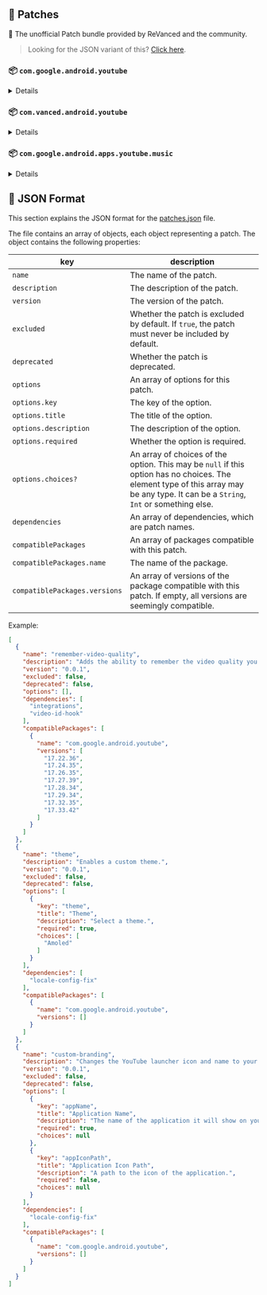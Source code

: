 ## 🧩 Patches

🧩 The unofficial Patch bundle provided by ReVanced and the community.

> Looking for the JSON variant of this? [Click here](patches.json).

### 📦 `com.google.android.youtube`
<details>

| 💊 Patch | 📜 Description | 🏹 Target Version |
|:--------:|:--------------:|:-----------------:|
| `hide-crowdfunding-box` | Hides the crowdfunding box between the player and video description. | 17.41.37 |
| `hide-time-and-seekbar` | Hides progress bar and time counter on videos. | 17.41.37 |
| `hide-video-buttons` | Adds options to hide action buttons under a video. | 17.41.37 |
| `enable-wide-searchbar` | Replaces the search icon with a wide search bar. This will hide the YouTube logo when active. | 17.41.37 |
| `hide-captions-button` | Hides the captions button on video player. | 17.41.37 |
| `hide-shorts-button` | Hides the shorts button on the navigation bar. | 17.41.37 |
| `hide-create-button` | Hides the create button in the navigation bar. | 17.41.37 |
| `disable-startup-shorts-player` | Disables playing YouTube Shorts when launching YouTube. | 17.41.37 |
| `hide-cast-button` | Hides the cast button in the video player. | all |
| `sponsorblock` | Integrate SponsorBlock. | 17.41.37 |
| `hide-autoplay-button` | Hides the autoplay button in the video player. | 17.41.37 |
| `hide-watch-in-vr` | Hides the Watch in VR option from the player settings flyout panel. | 17.41.37 |
| `hide-album-cards` | Hides the album cards below the artist description. | 17.41.37 |
| `disable-auto-player-popup-panels` | Disable automatic popup panels (playlist or live chat) on video player. | 17.41.37 |
| `disable-auto-captions` | Disable forced captions from being automatically enabled. | 17.41.37 |
| `disable-fullscreen-panels` | Disables video description and comments panel in fullscreen view. | 17.41.37 |
| `hide-artist-card` | Hides the artist card below the searchbar. | 17.41.37 |
| `return-youtube-dislike` | Shows the dislike count of videos using the Return YouTube Dislike API. | 17.41.37 |
| `comments` | Hides components related to comments. | 17.41.37 |
| `theme` | Applies a custom theme. | all |
| `hide-email-address` | Hides the email address in the account switcher. | 17.41.37 |
| `tablet-mini-player` | Enables the tablet mini player layout. | 17.41.37 |
| `hide-watermark` | Hides creator's watermarks on videos. | 17.41.37 |
| `hide-my-mix` | Hides mix playlists. | 17.41.37 |
| `custom-branding` | Changes the YouTube launcher icon and name to your choice (defaults to ReVanced). | all |
| `premium-heading` | Shows premium branding on the home screen. | all |
| `old-quality-layout` | Enables the original quality flyout menu. | 17.41.37 |
| `general-ads` | Removes general ads. | 17.41.37 |
| `video-ads` | Removes ads in the video player. | 17.41.37 |
| `hide-infocard-suggestions` | Hides infocards in videos. | 17.41.37 |
| `swipe-controls` | Adds volume and brightness swipe controls. | 17.41.37 |
| `downloads` | Enables downloading music and videos from YouTube. | 17.41.37 |
| `seekbar-tapping` | Enables tap-to-seek on the seekbar of the video player. | 17.41.37 |
| `settings` | Adds settings for ReVanced to YouTube. | all |
| `microg-support` | Allows YouTube ReVanced to run without root and under a different package name with Vanced MicroG. | 17.41.37 |
| `custom-video-buffer` | Lets you change the buffers of videos. | 17.41.37 |
| `client-spoof` | Spoofs the YouTube or Vanced client to prevent playback issues. | all |
| `always-autorepeat` | Always repeats the playing video again. | 17.41.37 |
| `enable-debugging` | Enables app debugging by patching the manifest file. | all |
| `remember-video-quality` | Adds the ability to remember the video quality you chose in the video quality flyout. | 17.41.37 |
| `minimized-playback` | Enables minimized and background playback. | 17.41.37 |
| `custom-playback-speed` | Adds more video playback speed options. | 17.41.37 |
| `hdr-auto-brightness` | Makes the brightness of HDR videos follow the system default. | 17.41.37 |
</details>

### 📦 `com.vanced.android.youtube`
<details>

| 💊 Patch | 📜 Description | 🏹 Target Version |
|:--------:|:--------------:|:-----------------:|
| `client-spoof` | Spoofs the YouTube or Vanced client to prevent playback issues. | all |
</details>

### 📦 `com.google.android.apps.youtube.music`
<details>

| 💊 Patch | 📜 Description | 🏹 Target Version |
|:--------:|:--------------:|:-----------------:|
| `tasteBuilder-remover` | Removes the "Tell us which artists you like" card from the home screen. | 5.29.52 |
| `hide-get-premium` | Removes all "Get Premium" evidences from the avatar menu. | 5.29.52 |
| `minimized-playback-music` | Enables minimized playback on Kids music. | 5.29.52 |
| `custom-music-branding` | Changes the YouTube Music launcher icon and name to your choice (defaults to ReVanced Music). | all |
| `compact-header` | Hides the music category bar at the top of the homepage. | 5.29.52 |
| `upgrade-button-remover` | Removes the upgrade tab from the pivot bar. | 5.29.52 |
| `music-video-ads` | Removes ads in the music player. | 5.29.52 |
| `background-play` | Enables playing music in the background. | 5.29.52 |
| `exclusive-audio-playback` | Enables the option to play music without video. | 5.29.52 |
| `codecs-unlock` | Adds more audio codec options. The new audio codecs usually result in better audio quality. | 5.29.52 |
| `music-microg-support` | Allows YouTube Music ReVanced to run without root and under a different package name. | 5.29.52 |
</details>



## 📝 JSON Format

This section explains the JSON format for the [patches.json](patches.json) file.

The file contains an array of objects, each object representing a patch. The object contains the following properties:

| key                           | description                                                                                                                                                                           |
|-------------------------------|---------------------------------------------------------------------------------------------------------------------------------------------------------------------------------------|
| `name`                        | The name of the patch.                                                                                                                                                                |
| `description`                 | The description of the patch.                                                                                                                                                         |
| `version`                     | The version of the patch.                                                                                                                                                             |
| `excluded`                    | Whether the patch is excluded by default. If `true`, the patch must never be included by default.                                                                                     |
| `deprecated`                  | Whether the patch is deprecated.                                                                                                                                                      |
| `options`                     | An array of options for this patch.                                                                                                                                                   |
| `options.key`                 | The key of the option.                                                                                                                                                                |
| `options.title`               | The title of the option.                                                                                                                                                              |
| `options.description`         | The description of the option.                                                                                                                                                        |
| `options.required`            | Whether the option is required.                                                                                                                                                       |
| `options.choices?`            | An array of choices of the option. This may be `null` if this option has no choices. The element type of this array may be any type. It can be a `String`, `Int` or something else.   |
| `dependencies`                | An array of dependencies, which are patch names.                                                                                                                                      |
| `compatiblePackages`          | An array of packages compatible with this patch.                                                                                                                                      |
| `compatiblePackages.name`     | The name of the package.                                                                                                                                                              |
| `compatiblePackages.versions` | An array of versions of the package compatible with this patch. If empty, all versions are seemingly compatible.                                                                      |

Example:

```json
[
  {
    "name": "remember-video-quality",
    "description": "Adds the ability to remember the video quality you chose in the video quality flyout.",
    "version": "0.0.1",
    "excluded": false,
    "deprecated": false,
    "options": [],
    "dependencies": [
      "integrations",
      "video-id-hook"
    ],
    "compatiblePackages": [
      {
        "name": "com.google.android.youtube",
        "versions": [
          "17.22.36",
          "17.24.35",
          "17.26.35",
          "17.27.39",
          "17.28.34",
          "17.29.34",
          "17.32.35",
          "17.33.42"
        ]
      }
    ]
  },
  {
    "name": "theme",
    "description": "Enables a custom theme.",
    "version": "0.0.1",
    "excluded": false,
    "deprecated": false,
    "options": [
      {
        "key": "theme",
        "title": "Theme",
        "description": "Select a theme.",
        "required": true,
        "choices": [
          "Amoled"
        ]
      }
    ],
    "dependencies": [
      "locale-config-fix"
    ],
    "compatiblePackages": [
      {
        "name": "com.google.android.youtube",
        "versions": []
      }
    ]
  },
  {
    "name": "custom-branding",
    "description": "Changes the YouTube launcher icon and name to your choice (defaults to ReVanced).",
    "version": "0.0.1",
    "excluded": false,
    "deprecated": false,
    "options": [
      {
        "key": "appName",
        "title": "Application Name",
        "description": "The name of the application it will show on your home screen.",
        "required": true,
        "choices": null
      },
      {
        "key": "appIconPath",
        "title": "Application Icon Path",
        "description": "A path to the icon of the application.",
        "required": false,
        "choices": null
      }
    ],
    "dependencies": [
      "locale-config-fix"
    ],
    "compatiblePackages": [
      {
        "name": "com.google.android.youtube",
        "versions": []
      }
    ]
  }
]
```